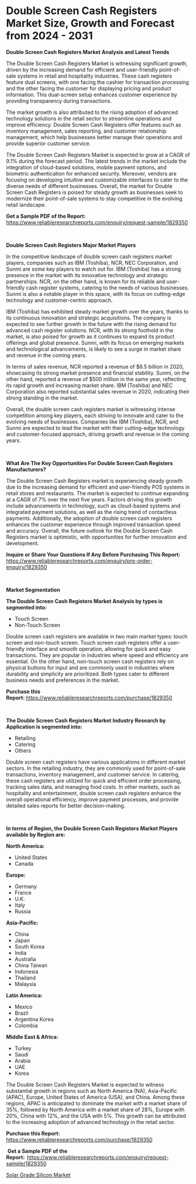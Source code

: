 <p><h1>Double Screen Cash Registers Market Size, Growth and Forecast from 2024 - 2031</h1></p><p><strong>Double Screen Cash Registers Market Analysis and Latest Trends</strong></p>
<p><p>The Double Screen Cash Registers Market is witnessing significant growth, driven by the increasing demand for efficient and user-friendly point-of-sale systems in retail and hospitality industries. These cash registers feature dual screens, with one facing the cashier for transaction processing and the other facing the customer for displaying pricing and product information. This dual-screen setup enhances customer experience by providing transparency during transactions.</p><p>The market growth is also attributed to the rising adoption of advanced technology solutions in the retail sector to streamline operations and improve efficiency. Double Screen Cash Registers offer features such as inventory management, sales reporting, and customer relationship management, which help businesses better manage their operations and provide superior customer service.</p><p>The Double Screen Cash Registers Market is expected to grow at a CAGR of 9.1% during the forecast period. The latest trends in the market include the integration of cloud-based solutions, mobile payment options, and biometric authentication for enhanced security. Moreover, vendors are focusing on developing intuitive and customizable interfaces to cater to the diverse needs of different businesses. Overall, the market for Double Screen Cash Registers is poised for steady growth as businesses seek to modernize their point-of-sale systems to stay competitive in the evolving retail landscape.</p></p>
<p><strong>Get a Sample PDF of the Report:&nbsp;</strong> <a href="https://www.reliableresearchreports.com/enquiry/request-sample/1829350">https://www.reliableresearchreports.com/enquiry/request-sample/1829350</a></p>
<p>&nbsp;</p>
<p><strong>Double Screen Cash Registers Major Market Players</strong></p>
<p><p>In the competitive landscape of double screen cash registers market players, companies such as IBM (Toshiba), NCR, NEC Corporation, and Sunmi are some key players to watch out for. IBM (Toshiba) has a strong presence in the market with its innovative technology and strategic partnerships. NCR, on the other hand, is known for its reliable and user-friendly cash register systems, catering to the needs of various businesses. Sunmi is also a notable player in this space, with its focus on cutting-edge technology and customer-centric approach.</p><p>IBM (Toshiba) has exhibited steady market growth over the years, thanks to its continuous innovation and strategic acquisitions. The company is expected to see further growth in the future with the rising demand for advanced cash register solutions. NCR, with its strong foothold in the market, is also poised for growth as it continues to expand its product offerings and global presence. Sunmi, with its focus on emerging markets and technological advancements, is likely to see a surge in market share and revenue in the coming years.</p><p>In terms of sales revenue, NCR reported a revenue of $6.5 billion in 2020, showcasing its strong market presence and financial stability. Sunmi, on the other hand, reported a revenue of $500 million in the same year, reflecting its rapid growth and increasing market share. IBM (Toshiba) and NEC Corporation also reported substantial sales revenue in 2020, indicating their strong standing in the market.</p><p>Overall, the double screen cash registers market is witnessing intense competition among key players, each striving to innovate and cater to the evolving needs of businesses. Companies like IBM (Toshiba), NCR, and Sunmi are expected to lead the market with their cutting-edge technology and customer-focused approach, driving growth and revenue in the coming years.</p></p>
<p>&nbsp;</p>
<p><strong>What Are The Key Opportunities For Double Screen Cash Registers Manufacturers?</strong></p>
<p><p>The Double Screen Cash Registers market is experiencing steady growth due to the increasing demand for efficient and user-friendly POS systems in retail stores and restaurants. The market is expected to continue expanding at a CAGR of 7% over the next five years. Factors driving this growth include advancements in technology, such as cloud-based systems and integrated payment solutions, as well as the rising trend of contactless payments. Additionally, the adoption of double screen cash registers enhances the customer experience through improved transaction speed and accuracy. Overall, the future outlook for the Double Screen Cash Registers market is optimistic, with opportunities for further innovation and development.</p></p>
<p><strong>Inquire or Share Your Questions If Any Before Purchasing This Report:</strong> <a href="https://www.reliableresearchreports.com/enquiry/pre-order-enquiry/1829350">https://www.reliableresearchreports.com/enquiry/pre-order-enquiry/1829350</a></p>
<p>&nbsp;</p>
<p><strong>Market Segmentation</strong></p>
<p><strong>The Double Screen Cash Registers Market Analysis by types is segmented into:</strong></p>
<p><ul><li>Touch Screen</li><li>Non-Touch Screen</li></ul></p>
<p><p>Double screen cash registers are available in two main market types: touch screen and non-touch screen. Touch screen cash registers offer a user-friendly interface and smooth operation, allowing for quick and easy transactions. They are popular in industries where speed and efficiency are essential. On the other hand, non-touch screen cash registers rely on physical buttons for input and are commonly used in industries where durability and simplicity are prioritized. Both types cater to different business needs and preferences in the market.</p></p>
<p><strong>Purchase this Report:&nbsp;</strong><a href="https://www.reliableresearchreports.com/purchase/1829350">https://www.reliableresearchreports.com/purchase/1829350</a></p>
<p>&nbsp;</p>
<p><strong>The Double Screen Cash Registers Market Industry Research by Application is segmented into:</strong></p>
<p><ul><li>Retailing</li><li>Catering</li><li>Others</li></ul></p>
<p><p>Double screen cash registers have various applications in different market sectors. In the retailing industry, they are commonly used for point-of-sale transactions, inventory management, and customer service. In catering, these cash registers are utilized for quick and efficient order processing, tracking sales data, and managing food costs. In other markets, such as hospitality and entertainment, double screen cash registers enhance the overall operational efficiency, improve payment processes, and provide detailed sales reports for better decision-making.</p></p>
<p>&nbsp;</p>
<p><strong>In terms of Region, the Double Screen Cash Registers Market Players available by Region are:</strong></p>
<p>
    <p> <strong> North America: </strong>
        <ul>
            <li>United States</li>
            <li>Canada</li>
        </ul>
        </p> 
    <p> <strong> Europe: </strong>
        <ul>
            <li>Germany</li>
            <li>France</li>
            <li>U.K.</li>
            <li>Italy</li>
            <li>Russia</li>
        </ul>
        </p> 
    <p> <strong> Asia-Pacific: </strong>
        <ul>
            <li>China</li>
            <li>Japan</li>
            <li>South Korea</li>
            <li>India</li>
            <li>Australia</li>
            <li>China Taiwan</li>
            <li>Indonesia</li>
            <li>Thailand</li>
            <li>Malaysia</li>
        </ul>
        </p> 
    <p> <strong> Latin America: </strong>
        <ul>
            <li>Mexico</li>
            <li>Brazil</li>
            <li>Argentina Korea</li>
            <li>Colombia</li>
        </ul>
        </p> 
    <p> <strong> Middle East & Africa: </strong>
        <ul>
            <li>Turkey</li>
            <li>Saudi</li>
            <li>Arabia</li>
            <li>UAE</li>
            <li>Korea</li>
        </ul>
    </p>
    </p>
<p><p>The Double Screen Cash Registers Market is expected to witness substantial growth in regions such as North America (NA), Asia-Pacific (APAC), Europe, United States of America (USA), and China. Among these regions, APAC is anticipated to dominate the market with a market share of 35%, followed by North America with a market share of 28%, Europe with 20%, China with 12%, and the USA with 5%. This growth can be attributed to the increasing adoption of advanced technology in the retail sector.</p></p>
<p><strong>Purchase this Report: </strong><a href="https://www.reliableresearchreports.com/purchase/1829350">https://www.reliableresearchreports.com/purchase/1829350</a></p>
<p>&nbsp;<strong>Get a Sample PDF of the Report:&nbsp;&nbsp;</strong><a href="https://www.reliableresearchreports.com/enquiry/request-sample/1829350">https://www.reliableresearchreports.com/enquiry/request-sample/1829350</a></p>
<p><strong></strong></p>
<p><p><a href="https://github.com/RichRobinson5/Market-Research-Report-List-4/blob/main/solar-grade-silicon-market.md">Solar Grade Silicon Market</a></p></p>